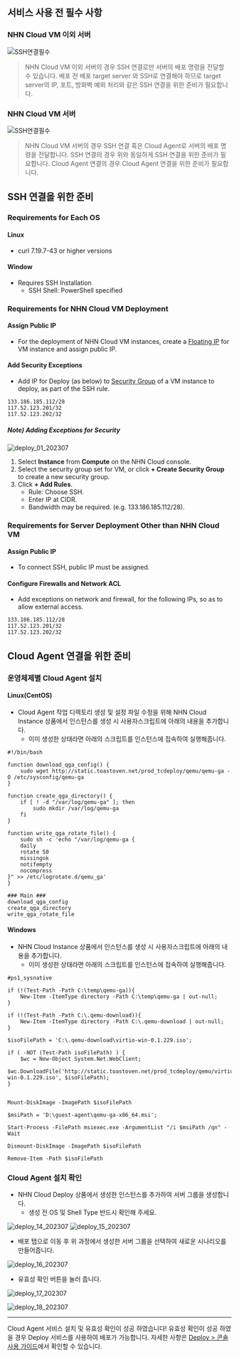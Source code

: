 ## 서비스 사용 전 필수 사항

### NHN Cloud VM 이외 서버
![SSH연결필수](http://static.toastoven.net/prod_tcdeploy/getstarted/console_ssh_required.png)

> NHN Cloud VM 이외 서버의 경우 SSH 연결로만 서버의 배포 명령을 전달할 수 있습니다.
> 배포 전 배포 target server 와 SSH로 연결해야 하므로
> target server의 IP, 포트, 방화벽 예외 처리와 같은 SSH 연결을 위한 준비가 필요합니다.

### NHN Cloud VM 서버
![SSH연결필수](http://static.toastoven.net/prod_tcdeploy/getstarted/console_ssh_required.png)

> NHN Cloud VM 서버의 경우 SSH 연결 혹은 Cloud Agent로 서버의 배포 명령을 전달합니다.
> SSH 연결의 경우 위와 동일하게 SSH 연결을 위한 준비가 필요합니다.
> Cloud Agent 연결의 경우 Cloud Agent 연결을 위한 준비가 필요합니다.

## SSH 연결을 위한 준비

### Requirements for Each OS
#### Linux
* curl 7.19.7-43 or higher versions

#### Window
* Requires SSH Installation
    * SSH Shell: PowerShell specified

### Requirements for NHN Cloud VM Deployment
#### Assign Public IP
* For the deployment of NHN Cloud VM instances, create a [Floating IP](https://docs.toast.com/zh/Compute/Instance/zh/console-guide/#ip_1) for VM instance and assign public IP.

#### Add Security Exceptions
* Add IP for Deploy (as below) to [Security Group](https://docs.toast.com/zh/Compute/Instance/zh/console-guide/#_13) of a VM instance to deploy, as part of the SSH rule.
```
133.186.185.112/28
117.52.123.201/32
117.52.123.202/32
```
##### Note) Adding Exceptions for Security

![deploy_01_202307](https://kr1-api-object-storage.nhncloudservice.com/v1/AUTH_2acdfabf4efe4efc8a04c00b348110c9/cdn_origin/prod_tcdeploy/deploy_01_202307.png)

1. Select **Instance** from **Compute** on the NHN Cloud console.
2. Select the security group set for VM, or click **+ Create Security Group** to create a new security group.
3. Click **+ Add Rules**.
    * Rule: Choose SSH.
    * Enter IP at CIDR.
    * Bandwidth may be required. (e.g. 133.186.185.112/28).

### Requirements for Server Deployment Other than NHN Cloud VM
#### Assign Public IP
* To connect SSH, public IP must be assigned.

#### Configure Firewalls and Network ACL
* Add exceptions on network and firewall, for the following IPs, so as to allow external access.
```
133.186.185.112/28
117.52.123.201/32
117.52.123.202/32
```

## Cloud Agent 연결을 위한 준비

### 운영체제별 Cloud Agent 설치
#### Linux(CentOS)

* Cloud Agent 작업 디렉토리 생성 및 설정 파일 수정을 위해 NHN Cloud Instance 상품에서 인스턴스를 생성 시 사용자스크립트에 아래의 내용을 추가합니다.
    * 이미 생성한 상태라면 아래의 스크립트를 인스턴스에 접속하여 실행해줍니다.
```
#!/bin/bash

function download_qga_config() {
    sudo wget http://static.toastoven.net/prod_tcdeploy/qemu/qemu-ga -O /etc/sysconfig/qemu-ga
}

function create_qga_directory() {
    if [ ! -d "/var/log/qemu-ga" ]; then
        sudo mkdir /var/log/qemu-ga
    fi
}

function write_qga_rotate_file() {
    sudo sh -c 'echo "/var/log/qemu-ga {
    daily
    rotate 50
    missingok
    notifempty
    nocompress
}" >> /etc/logrotate.d/qemu_ga'
}

### Main ###
download_qga_config
create_qga_directory
write_qga_rotate_file
```

#### Windows
* NHN Cloud Instance 상품에서 인스턴스를 생성 시 사용자스크립트에 아래의 내용을 추가합니다.
    * 이미 생성한 상태라면 아래의 스크립트를 인스턴스에 접속하여 실행해줍니다.
```
#ps1_sysnative

if (!(Test-Path -Path C:\temp\qemu-ga)){
    New-Item -ItemType directory -Path C:\temp\qemu-ga | out-null;
}

if (!(Test-Path -Path C:\.qemu-download)){
    New-Item -ItemType directory -Path C:\.qemu-download | out-null;
}

$isoFilePath = 'C:\.qemu-download\virtio-win-0.1.229.iso';

if ( -NOT (Test-Path isoFilePath) ) {
    $wc = New-Object System.Net.WebClient;
    $wc.DownloadFile('http://static.toastoven.net/prod_tcdeploy/qemu/virtio-win-0.1.229.iso', $isoFilePath);
}


Mount-DiskImage -ImagePath $isoFilePath

$msiPath = 'D:\guest-agent\qemu-ga-x86_64.msi';

Start-Process -FilePath msiexec.exe -ArgumentList "/i $msiPath /qn" -Wait

Dismount-DiskImage -ImagePath $isoFilePath

Remove-Item -Path $isoFilePath
```

### Cloud Agent 설치 확인
* NHN Cloud Deploy 상품에서 생성한 인스턴스를 추가하여 서버 그룹을 생성합니다.
    * 생성 전 OS 및 Shell Type 반드시 확인해 주세요.

![deploy_14_202307](https://kr1-api-object-storage.nhncloudservice.com/v1/AUTH_2acdfabf4efe4efc8a04c00b348110c9/cdn_origin/prod_tcdeploy/deploy_14_202307.png)
![deploy_15_202307](https://kr1-api-object-storage.nhncloudservice.com/v1/AUTH_2acdfabf4efe4efc8a04c00b348110c9/cdn_origin/prod_tcdeploy/deploy_15_202307.png)


* 배포 탭으로 이동 후 위 과정에서 생성한 서버 그룹을 선택하여 새로운 시나리오를 만들어줍니다.

![deploy_16_202307](https://kr1-api-object-storage.nhncloudservice.com/v1/AUTH_2acdfabf4efe4efc8a04c00b348110c9/cdn_origin/prod_tcdeploy/deploy_16_202307.png)

* 유효성 확인 버튼을 눌러 줍니다.

![deploy_17_202307](https://kr1-api-object-storage.nhncloudservice.com/v1/AUTH_2acdfabf4efe4efc8a04c00b348110c9/cdn_origin/prod_tcdeploy/deploy_17_202307.png)

![deploy_18_202307](https://kr1-api-object-storage.nhncloudservice.com/v1/AUTH_2acdfabf4efe4efc8a04c00b348110c9/cdn_origin/prod_tcdeploy/deploy_18_202307.png)
- - -

Cloud Agent 서비스 설치 및 유효성 확인이 성공 하였습니다!
유효성 확인이 성공 하였을 경우 Deploy 서비스를 사용하여 배포가 가능합니다. 자세한 사항은 [Deploy > 콘솔 사용 가이드](/Dev%20Tools/Deploy/en/console-guide/)에서 확인할 수 있습니다.